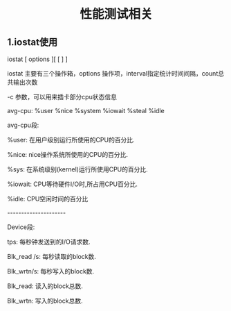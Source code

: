 # <center>性能测试相关</center>

## 1.iostat使用

iostat [ options ][ [ ] ]

iostat 主要有三个操作箱，options 操作项，interval指定统计时间间隔，count总共输出次数

-c 参数，可以用来插卡部分cpu状态信息

avg-cpu:  %user   %nice %system %iowait  %steal   %idle

avg-cpu段:

%user: 在用户级别运行所使用的CPU的百分比.

%nice: nice操作系统所使用的CPU的百分比.

%sys: 在系统级别(kernel)运行所使用CPU的百分比.

%iowait: CPU等待硬件I/O时,所占用CPU百分比.

%idle: CPU空闲时间的百分比

\---------------------

Device段:

tps: 每秒钟发送到的I/O请求数.

Blk_read /s: 每秒读取的block数.

Blk_wrtn/s: 每秒写入的block数.

Blk_read:   读入的block总数.

Blk_wrtn:  写入的block总数.

